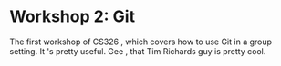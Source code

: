 # Workshop 2: Git
The  first workshop of CS326 ,  which covers how to  use   Git   in  a  group  setting. It 's pretty useful.
Gee ,  that  Tim   Richards  guy  is  pretty cool.
